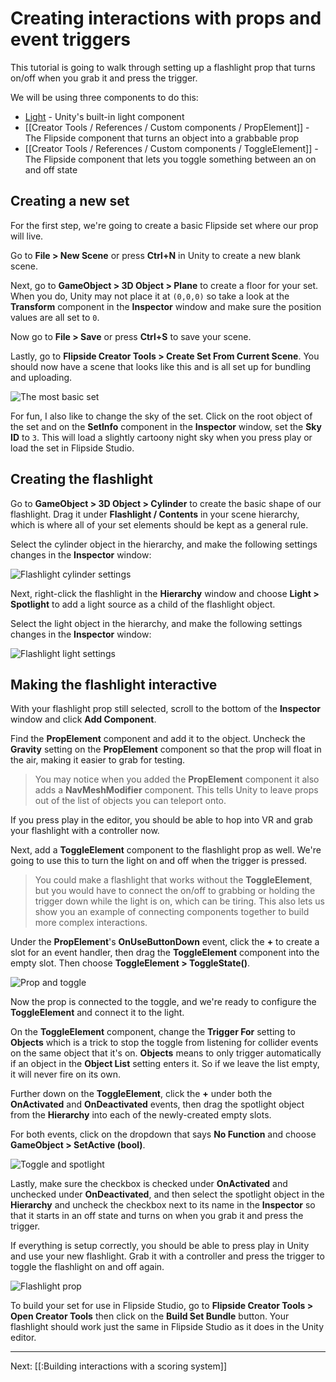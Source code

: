 # Creating interactions with props and event triggers

This tutorial is going to walk through setting up a flashlight prop that turns on/off when you grab it and press the trigger.

We will be using three components to do this:

* [Light](https://docs.unity3d.com/Manual/class-Light.html) - Unity's built-in light component
* [[Creator Tools / References / Custom components / PropElement]] - The Flipside component that turns an object into a grabbable prop
* [[Creator Tools / References / Custom components / ToggleElement]] - The Flipside component that lets you toggle something between an on and off state

## Creating a new set

For the first step, we're going to create a basic Flipside set where our prop will live.

Go to **File > New Scene** or press **Ctrl+N** in Unity to create a new blank scene.

Next, go to **GameObject > 3D Object > Plane** to create a floor for your set. When you do, Unity may not place it at `(0,0,0)` so take a look at the **Transform** component in the **Inspector** window and make sure the position values are all set to `0`.

Now go to **File > Save** or press **Ctrl+S** to save your scene.

Lastly, go to **Flipside Creator Tools > Create Set From Current Scene**. You should now have a scene that looks like this and is all set up for bundling and uploading.

![The most basic set](https://www.flipsidexr.com/files/docs/tutorials/the-most-basic-set.png)

For fun, I also like to change the sky of the set. Click on the root object of the set and on the **SetInfo** component in the **Inspector** window, set the **Sky ID** to `3`. This will load a slightly cartoony night sky when you press play or load the set in Flipside Studio.

## Creating the flashlight

Go to **GameObject > 3D Object > Cylinder** to create the basic shape of our flashlight. Drag it under **Flashlight / Contents** in your scene hierarchy, which is where all of your set elements should be kept as a general rule.

Select the cylinder object in the hierarchy, and make the following settings changes in the **Inspector** window:

![Flashlight cylinder settings](https://www.flipsidexr.com/files/docs/tutorials/flashlight-cylinder-settings.png)

Next, right-click the flashlight in the **Hierarchy** window and choose **Light > Spotlight** to add a light source as a child of the flashlight object.

Select the light object in the hierarchy, and make the following settings changes in the **Inspector** window:

![Flashlight light settings](https://www.flipsidexr.com/files/docs/tutorials/flashlight-light-settings.png)

## Making the flashlight interactive

With your flashlight prop still selected, scroll to the bottom of the **Inspector** window and click **Add Component**.

Find the **PropElement** component and add it to the object. Uncheck the **Gravity** setting on the **PropElement** component so that the prop will float in the air, making it easier to grab for testing.

> You may notice when you added the **PropElement** component it also adds a **NavMeshModifier** component. This tells Unity to leave props out of the list of objects you can teleport onto.

If you press play in the editor, you should be able to hop into VR and grab your flashlight with a controller now.

Next, add a **ToggleElement** component to the flashlight prop as well. We're going to use this to turn the light on and off when the trigger is pressed.

> You could make a flashlight that works without the **ToggleElement**, but you would have to connect the on/off to grabbing or holding the trigger down while the light is on, which can be tiring. This also lets us show you an example of connecting components together to build more complex interactions.

Under the **PropElement**'s **OnUseButtonDown** event, click the **+** to create a slot for an event handler, then drag the **ToggleElement** component into the empty slot. Then choose **ToggleElement > ToggleState()**.

![Prop and toggle](https://www.flipsidexr.com/files/docs/tutorials/prop-and-toggle.png)

Now the prop is connected to the toggle, and we're ready to configure the **ToggleElement** and connect it to the light.

On the **ToggleElement** component, change the **Trigger For** setting to **Objects** which is a trick to stop the toggle from listening for collider events on the same object that it's on. **Objects** means to only trigger automatically if an object in the **Object List** setting enters it. So if we leave the list empty, it will never fire on its own.

Further down on the **ToggleElement**, click the **+** under both the **OnActivated** and **OnDeactivated** events, then drag the spotlight object from the **Hierarchy** into each of the newly-created empty slots.

For both events, click on the dropdown that says **No Function** and choose **GameObject > SetActive (bool)**.

![Toggle and spotlight](https://www.flipsidexr.com/files/docs/tutorials/toggle-and-spotlight.png)

Lastly, make sure the checkbox is checked under **OnActivated** and unchecked under **OnDeactivated**, and then select the spotlight object in the **Hierarchy** and uncheck the checkbox next to its name in the **Inspector** so that it starts in an off state and turns on when you grab it and press the trigger.

If everything is setup correctly, you should be able to press play in Unity and use your new flashlight. Grab it with a controller and press the trigger to toggle the flashlight on and off again.

![Flashlight prop](https://www.flipsidexr.com/files/docs/tutorials/flashlight-prop.png)

To build your set for use in Flipside Studio, go to **Flipside Creator Tools > Open Creator Tools** then click on the **Build Set Bundle** button. Your flashlight should work just the same in Flipside Studio as it does in the Unity editor.

---

Next: [[:Building interactions with a scoring system]]
